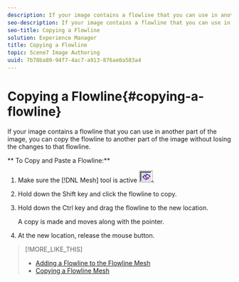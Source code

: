 ```yaml
---
description: If your image contains a flowline that you can use in another part of the image, you can copy the flowline to another part of the image without losing the changes to that flowline.
seo-description: If your image contains a flowline that you can use in another part of the image, you can copy the flowline to another part of the image without losing the changes to that flowline.
seo-title: Copying a Flowline
solution: Experience Manager
title: Copying a Flowline
topic: Scene7 Image Authoring
uuid: 7b78ba89-94f7-4ac7-a913-876ae0a583a4
---
```


# Copying a Flowline{#copying-a-flowline}

If your image contains a flowline that you can use in another part of the image, you can copy the flowline to another part of the image without losing the changes to that flowline.

 ** To Copy and Paste a Flowline:** 

1. Make sure the [!DNL Mesh] tool is active ![](assets/mesh_tool.png).
1. Hold down the Shift key and click the flowline to copy.
1. Hold down the Ctrl key and drag the flowline to the new location.

   A copy is made and moves along with the pointer. 

1. At the new location, release the mouse button.

>[!MORE_LIKE_THIS]
>
>* [Adding a Flowline to the Flowline Mesh](../../c-vat-flow-pg/c-vat-flow-mesh-tech/t-vat-add-flow-mesh.md#task-091c0660b0d54d1d90dce853541e3117)
>* [Copying a Flowline Mesh](../../c-vat-flow-pg/c-vat-flow-mesh-tech/t-vat-copy-flow-mesh.md#task-c63e4b41b596469dab4b4ee17a3ae6a5)
